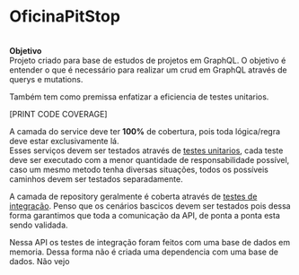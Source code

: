 # OficinaPitStop
<br><b>Objetivo</b></br>
Projeto criado para base de estudos de projetos em GraphQL. 
O objetivo é entender o que é necessário para realizar um crud em GraphQL através de querys e mutations.

Também tem como premissa enfatizar a eficiencia de testes unitarios. 

[PRINT CODE COVERAGE]

A camada do service deve ter <b>100%</b> de cobertura, pois toda lógica/regra deve estar exclusivamente lá.
<br>Esses serviços devem ser testados através de <a href=https://www.devmedia.com.br/e-ai-como-voce-testa-seus-codigos/39478>testes unitarios</a>, cada teste deve ser executado com a menor quantidade de responsabilidade possível, 
caso um mesmo metodo tenha diversas situações, todos os possíveis caminhos devem ser testados separadamente.

A camada de repository geralmente é coberta através de <a href=https://www.devmedia.com.br/teste-de-integracao-na-pratica/31877>testes de integração</a>.
Penso que os cenários bascicos devem ser testados pois dessa forma garantimos que toda a comunicação da API, 
de ponta a ponta esta sendo validada. 

Nessa API os testes de integração foram feitos com uma base de dados em memoria. 
Dessa forma não é criada uma dependencia com uma base de dados. Não vejo 
